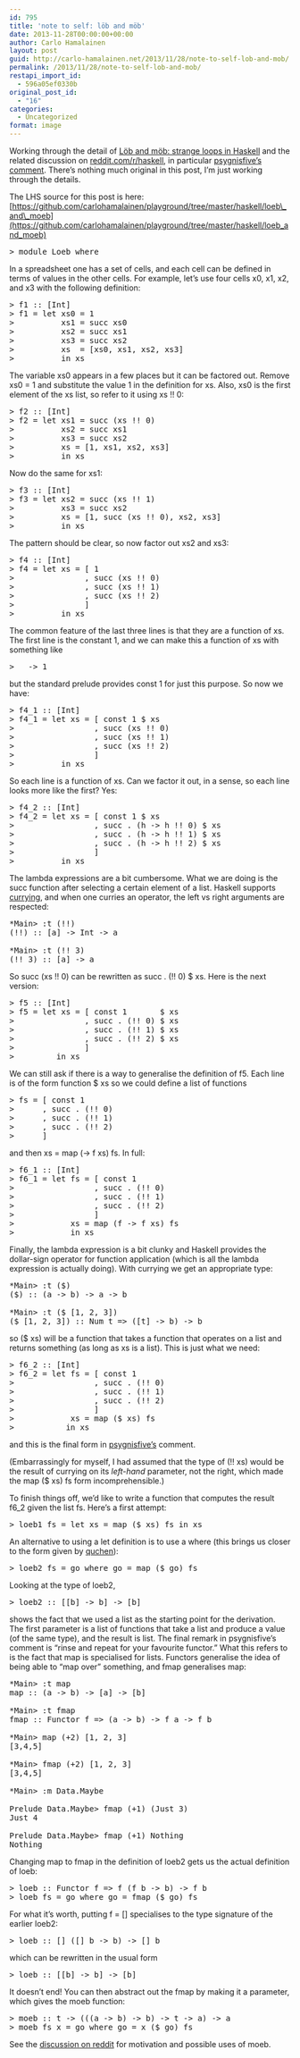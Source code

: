 ```yaml
---
id: 795
title: 'note to self: löb and möb'
date: 2013-11-28T00:00:00+00:00
author: Carlo Hamalainen
layout: post
guid: http://carlo-hamalainen.net/2013/11/28/note-to-self-lob-and-mob/
permalink: /2013/11/28/note-to-self-lob-and-mob/
restapi_import_id:
  - 596a05ef0330b
original_post_id:
  - "16"
categories:
  - Uncategorized
format: image
---
```

Working through the detail of [Löb and möb: strange loops in Haskell](https://github.com/quchen/articles/blob/master/loeb-moeb.md) and the related discussion on [reddit.com/r/haskell](http://www.reddit.com/r/haskell/comments/1qwjk6/l%C3%B6b_and_m%C3%B6b_strange_loops_in_haskell/), in particular [psygnisfive’s comment](http://www.reddit.com/r/haskell/comments/1qwjk6/l%C3%B6b_and_m%C3%B6b_strange_loops_in_haskell/cdhsefm). There’s nothing much original in this post, I’m just working through the details.

The LHS source for this post is here: [https://github.com/carlohamalainen/playground/tree/master/haskell/loeb\_and\_moeb](https://github.com/carlohamalainen/playground/tree/master/haskell/loeb_and_moeb)

<pre>&gt; module Loeb where
</pre>

In a spreadsheet one has a set of cells, and each cell can be defined in terms of values in the other cells. For example, let’s use four cells x0, x1, x2, and x3 with the following definition:

<pre>&gt; f1 :: [Int]
&gt; f1 = let xs0 = 1
&gt;          xs1 = succ xs0
&gt;          xs2 = succ xs1
&gt;          xs3 = succ xs2
&gt;          xs  = [xs0, xs1, xs2, xs3]
&gt;          in xs
</pre>

The variable xs0 appears in a few places but it can be factored out. Remove xs0 = 1 and substitute the value 1 in the definition for xs. Also, xs0 is the first element of the xs list, so refer to it using xs !! 0: 

<pre>&gt; f2 :: [Int]
&gt; f2 = let xs1 = succ (xs !! 0)
&gt;          xs2 = succ xs1
&gt;          xs3 = succ xs2
&gt;          xs = [1, xs1, xs2, xs3]
&gt;          in xs
</pre>

Now do the same for xs1:

<pre>&gt; f3 :: [Int]
&gt; f3 = let xs2 = succ (xs !! 1)
&gt;          xs3 = succ xs2
&gt;          xs = [1, succ (xs !! 0), xs2, xs3]
&gt;          in xs
</pre>

The pattern should be clear, so now factor out xs2 and xs3: 

<pre>&gt; f4 :: [Int]
&gt; f4 = let xs = [ 1
&gt;               , succ (xs !! 0)
&gt;               , succ (xs !! 1)
&gt;               , succ (xs !! 2)
&gt;               ]
&gt;          in xs
</pre>

The common feature of the last three lines is that they are a function of xs. The first line is the constant 1, and we can make this a function of xs with something like 

<pre>&gt; _ -&gt; 1
</pre>

but the standard prelude provides const 1 for just this purpose. So now we have: 

<pre>&gt; f4_1 :: [Int]
&gt; f4_1 = let xs = [ const 1 $ xs
&gt;                 , succ (xs !! 0)
&gt;                 , succ (xs !! 1)
&gt;                 , succ (xs !! 2)
&gt;                 ]
&gt;          in xs
</pre>

So each line is a function of xs. Can we factor it out, in a sense, so each line looks more like the first? Yes: 

<pre>&gt; f4_2 :: [Int]
&gt; f4_2 = let xs = [ const 1 $ xs
&gt;                 , succ . (h -&gt; h !! 0) $ xs
&gt;                 , succ . (h -&gt; h !! 1) $ xs
&gt;                 , succ . (h -&gt; h !! 2) $ xs
&gt;                 ]
&gt;          in xs
</pre>

The lambda expressions are a bit cumbersome. What we are doing is the succ function after selecting a certain element of a list. Haskell supports [currying](http://www.haskell.org/haskellwiki/Currying), and when one curries an operator, the left vs right arguments are respected:

<pre>*Main&gt; :t (!!)
(!!) :: [a] -&gt; Int -&gt; a

*Main&gt; :t (!! 3)
(!! 3) :: [a] -&gt; a
</pre>

So succ (xs !! 0) can be rewritten as succ . (!! 0) $ xs. Here is the next version: 

<pre>&gt; f5 :: [Int]
&gt; f5 = let xs = [ const 1       $ xs
&gt;               , succ . (!! 0) $ xs
&gt;               , succ . (!! 1) $ xs
&gt;               , succ . (!! 2) $ xs
&gt;               ]
&gt;         in xs
</pre>

We can still ask if there is a way to generalise the definition of f5. Each line is of the form function $ xs so we could define a list of functions 

<pre>&gt; fs = [ const 1
&gt;      , succ . (!! 0)
&gt;      , succ . (!! 1)
&gt;      , succ . (!! 2)
&gt;      ]
</pre>

and then xs = map (-> f xs) fs. In full: 

<pre>&gt; f6_1 :: [Int]
&gt; f6_1 = let fs = [ const 1
&gt;                 , succ . (!! 0)
&gt;                 , succ . (!! 1)
&gt;                 , succ . (!! 2)
&gt;                 ]
&gt;            xs = map (f -&gt; f xs) fs
&gt;            in xs
</pre>

Finally, the lambda expression is a bit clunky and Haskell provides the dollar-sign operator for function application (which is all the lambda expression is actually doing). With currying we get an appropriate type: 

<pre>*Main&gt; :t ($)
($) :: (a -&gt; b) -&gt; a -&gt; b

*Main&gt; :t ($ [1, 2, 3])
($ [1, 2, 3]) :: Num t =&gt; ([t] -&gt; b) -&gt; b
</pre>

so ($ xs) will be a function that takes a function that operates on a list and returns something (as long as xs is a list). This is just what we need: 

<pre>&gt; f6_2 :: [Int]
&gt; f6_2 = let fs = [ const 1
&gt;                 , succ . (!! 0)
&gt;                 , succ . (!! 1)
&gt;                 , succ . (!! 2)
&gt;                 ]
&gt;            xs = map ($ xs) fs
&gt;           in xs
</pre>

and this is the final form in [psygnisfive’s](http://www.reddit.com/r/haskell/comments/1qwjk6/l%C3%B6b_and_m%C3%B6b_strange_loops_in_haskell/cdhsefm) comment. 

(Embarrassingly for myself, I had assumed that the type of (!! xs) would be the result of currying on its _left-hand_ parameter, not the right, which made the map ($ xs) fs form incomprehensible.) 

To finish things off, we’d like to write a function that computes the result f6_2 given the list fs. Here’s a first attempt: 

<pre>&gt; loeb1 fs = let xs = map ($ xs) fs in xs
</pre>

An alternative to using a let definition is to use a where (this brings us closer to the form given by [quchen](https://github.com/quchen)): 

<pre>&gt; loeb2 fs = go where go = map ($ go) fs
</pre>

Looking at the type of loeb2, 

<pre>&gt; loeb2 :: [[b] -&gt; b] -&gt; [b]
</pre>

shows the fact that we used a list as the starting point for the derivation. The first parameter is a list of functions that take a list and produce a value (of the same type), and the result is list. The final remark in psygnisfive’s comment is “rinse and repeat for your favourite functor.” What this refers to is the fact that map is specialised for lists. Functors generalise the idea of being able to “map over” something, and fmap generalises map: 

<pre>*Main&gt; :t map
map :: (a -&gt; b) -&gt; [a] -&gt; [b]

*Main&gt; :t fmap
fmap :: Functor f =&gt; (a -&gt; b) -&gt; f a -&gt; f b

*Main&gt; map (+2) [1, 2, 3]
[3,4,5]

*Main&gt; fmap (+2) [1, 2, 3]
[3,4,5]

*Main&gt; :m Data.Maybe

Prelude Data.Maybe&gt; fmap (+1) (Just 3)
Just 4

Prelude Data.Maybe&gt; fmap (+1) Nothing
Nothing
</pre>

Changing map to fmap in the definition of loeb2 gets us the actual definition of loeb: 

<pre>&gt; loeb :: Functor f =&gt; f (f b -&gt; b) -&gt; f b
&gt; loeb fs = go where go = fmap ($ go) fs
</pre>

For what it’s worth, putting f = [] specialises to the type signature of the earlier loeb2: 

<pre>&gt; loeb :: [] ([] b -&gt; b) -&gt; [] b
</pre>

which can be rewritten in the usual form 

<pre>&gt; loeb :: [[b] -&gt; b] -&gt; [b]
</pre>

It doesn’t end! You can then abstract out the fmap by making it a parameter, which gives the moeb function: 

<pre>&gt; moeb :: t -&gt; (((a -&gt; b) -&gt; b) -&gt; t -&gt; a) -&gt; a
&gt; moeb fs x = go where go = x ($ go) fs
</pre>

See the [discussion on reddit](http://www.reddit.com/r/haskell/comments/1qwjk6/l%C3%B6b_and_m%C3%B6b_strange_loops_in_haskell/) for motivation and possible uses of moeb.